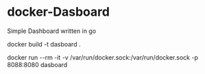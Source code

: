 # docker-Dasboard
Simple Dashboard written in go

docker build -t dasboard .

docker run --rm -it -v /var/run/docker.sock:/var/run/docker.sock -p 8088:8080 dasboard
